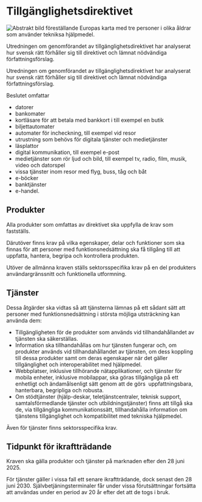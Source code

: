 # Tillgänglighetsdirektivet

![Abstrakt bild föreställande Europas karta med tre personer i olika åldrar som använder tekniksa hjälpmedel.](/contentassets/7dc3db2f1127464cbc3176fa7fac68a6/sou_44_omslag_fram_2021-002.jpg?width=150&quality=85)

Utredningen om genomförandet av tillgänglighetsdirektivet har analyserat hur svensk rätt förhåller sig till direktivet och lämnat nödvändiga författningsförslag.

Utredningen om genomförandet av tillgänglighetsdirektivet har analyserat hur svensk rätt förhåller sig till direktivet och lämnat nödvändiga författningsförslag.

Beslutet omfattar

* datorer
* bankomater
* kortläsare för att betala med bankkort i till exempel en butik
* biljettautomater
* automater för incheckning, till exempel vid resor
* utrustning som behövs för digitala tjänster och medietjänster
* läsplattor
* digital kommunikation, till exempel e-post
* medietjänster som rör ljud och bild, till exempel tv, radio, film, musik, video och datorspel
* vissa tjänster inom resor med flyg, buss, tåg och båt
* e-böcker
* banktjänster
* e-handel.

## Produkter

Alla produkter som omfattas av direktivet ska uppfylla de krav som fastställs.

Därutöver finns krav på vilka egenskaper, delar och funktioner som ska finnas för att personer med funktionsnedsättning ska få tillgång till att uppfatta, hantera, begripa och kontrollera produkten.

Utöver de allmänna kraven ställs sektorsspecifika krav på en del
produkters användargränssnitt och funktionella utformning.

## Tjänster

Dessa åtgärder ska vidtas så att tjänsterna lämnas på ett sådant sätt att personer med funktionsnedsättning i största möjliga utsträckning kan använda dem:

* Tillgängligheten för de produkter som används vid tillhandahållandet
av tjänsten ska säkerställas.
* Information ska tillhandahållas om hur tjänsten fungerar och, om
produkter används vid tillhandahållandet av tjänsten, om dess koppling till dessa produkter samt om deras egenskaper när det gäller tillgänglighet och interoperabilitet med hjälpmedel.
* Webbplatser, inklusive tillhörande nätapplikationer, och tjänster för
mobila enheter, inklusive mobilappar, ska göras tillgängliga på ett
enhetligt och ändamålsenligt sätt genom att de görs  uppfattningsbara, hanterbara, begripliga och robusta.
* Om stödtjänster (hjälp-deskar, teletjänstcentraler, teknisk support,
samtalsförmedlande tjänster och utbildningstjänster) finns att tillgå
ska de, via tillgängliga kommunikationssätt, tillhandahålla information om tjänstens tillgänglighet och kompatibilitet med tekniska hjälpmedel.

Även för tjänster finns sektorsspecifika krav.

## Tidpunkt för ikraftträdande

Kraven ska gälla produkter och tjänster på marknaden efter den
28 juni 2025.

För tjänster gäller i vissa fall ett senare ikraftträdande, dock senast
den 28 juni 2030. Självbetjäningsterminaler får under vissa förutsättningar fortsätta att användas under en period av 20 år efter det att de togs i bruk.
